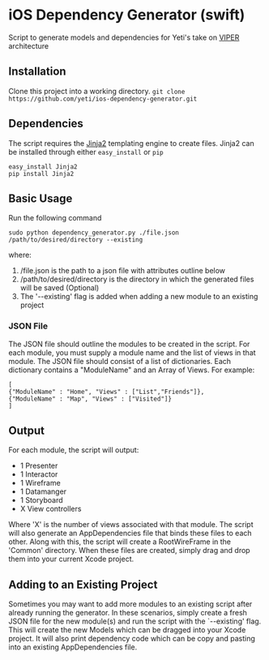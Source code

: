 iOS Dependency Generator (swift)
========================

Script to generate models  and dependencies for Yeti's take on [VIPER](http://www.objc.io/issue-13/viper.html) architecture


## Installation
Clone this project into a working directory.
`git clone https://github.com/yeti/ios-dependency-generator.git`

## Dependencies
The script requires the [Jinja2](http://jinja.pocoo.org/docs/dev/intro/) templating engine to create files. Jinja2 can be installed through either `easy_install` or `pip`
```
easy_install Jinja2
pip install Jinja2
```

## Basic Usage
Run the following command
```
sudo python dependency_generator.py ./file.json /path/to/desired/directory --existing
```
where:

1. /file.json is the path to a json file with attributes outline below
2. /path/to/desired/directory is the directory in which the generated files will be saved (Optional)
3.  The '--existing' flag is added when adding a new module to an existing project

### JSON File
The JSON file should outline the modules to be created in the script. For each module, you must supply a module name and the list of views in that module. The JSON file should 
consist of a list of dictionaries. Each dictionary contains a "ModuleName" and an Array of Views. For example:
```
[
{"ModuleName" : "Home", "Views" : ["List","Friends"]},
{"ModuleName" : "Map", "Views" : ["Visited"]}
]

```
## Output
For each module, the script will output:
- 1 Presenter
- 1 Interactor
- 1 Wireframe
- 1 Datamanger
- 1 Storyboard
- X View controllers

Where 'X' is the number of views associated with that module.
The script will also generate an AppDependencies file that binds these files to each other.
Along with this, the script will create a RootWireFrame in the 'Common' directory.
When these files are created, simply drag and drop them into your current Xcode project.

## Adding to an Existing Project
Sometimes you may want to add more modules to an existing script after already running the generator.
In these scenarios, simply create a fresh JSON file for the new module(s) and run the script with the `--existing' flag. This will create the new Models which can be dragged into your Xcode project. It will also print dependency code which can be copy and pasting into an existing AppDependencies file.


